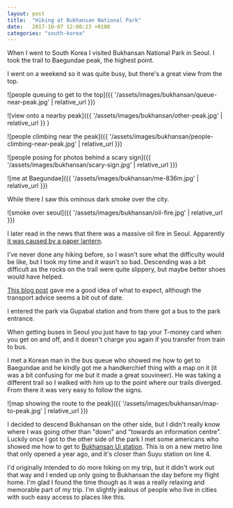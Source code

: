 ```yaml
---
layout: post
title:  "Hiking at Bukhansan National Park"
date:   2017-10-07 12:00:23 +0100
categories: "south-korea"
---
```

When I went to South Korea I visited Bukhansan National Park in Seoul. I took the trail to Baegundae peak, the highest point.

I went on a weekend so it was quite busy, but there's a great view from the top.

![people queuing to get to the top]({{ '/assets/images/bukhansan/queue-near-peak.jpg' | relative_url }})

![view onto a nearby peak]({{ '/assets/images/bukhansan/other-peak.jpg' | relative_url }} )

![people climbing near the peak]({{ '/assets/images/bukhansan/people-climbing-near-peak.jpg' | relative_url }})

![people posing for photos behind a scary sign]({{ '/assets/images/bukhansan/scary-sign.jpg' | relative_url }})

![me at Baegundae]({{ '/assets/images/bukhansan/me-836m.jpg' | relative_url }})

While there I saw this ominous dark smoke over the city.

![smoke over seoul]({{ '/assets/images/bukhansan/oil-fire.jpg' | relative_url }})

I later read in the news that there was a massive oil fire in Seoul. Apparently [it was caused by a paper lantern](http://www.koreaherald.com/view.php?ud=20181009000228).

I've never done any hiking before, so I wasn't sure what the difficulty would be like, but I took my time and it wasn't so bad. Descending was a bit difficult as the rocks on the trail were quite slippery, but maybe better shoes would have helped.

[This blog post](http://www.outofyourcomfortzone.net/how-to-climb-bukhansan-the-closest-mountain-to-seoul-south-korea/) gave me a good idea of what to expect, although the transport advice seems a bit out of date.

I entered the park via Gupabal station and from there got a bus to the park entrance.

When getting buses in Seoul you just have to tap your T-money card when you get on and off, and it doesn't charge you again if you transfer from train to bus.

I met a Korean man in the bus queue who showed me how to get to Baegundae and he kindly got me a handkerchief thing with a map on it (it was a bit confusing for me but it made a great souvineer). He was taking a different trail so I walked with him up to the point where our trails diverged. From there it was very easy to follow the signs.

![map showing the route to the peak]({{ '/assets/images/bukhansan/map-to-peak.jpg' | relative_url }})

I decided to descend Bukhansan on the other side, but I didn't really know where I was going other than "down" and "towards an information centre". Luckily once I got to the other side of the park I met some americans who showed me how to get to [Bukhansan Ui station](https://en.wikipedia.org/wiki/Bukhansan_Ui_station). This is on a new metro line that only opened a year ago, and it's closer than Suyu station on line 4.

I'd originally intended to do more hiking on my trip, but it didn't work out that way and I ended up only going to Bukhansan the day before my flight home. I'm glad I found the time though as it was a really relaxing and memorable part of my trip. I'm slightly jealous of people who live in cities with such easy access to places like this.